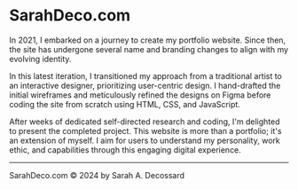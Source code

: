# SarahDeco.com

In 2021, I embarked on a journey to create my portfolio website. Since then, the site has undergone several name and branding changes to align with my evolving identity.

In this latest iteration, I transitioned my approach from a traditional artist to an interactive designer, prioritizing user-centric design. I hand-drafted the initial wireframes and meticulously refined the designs on Figma before coding the site from scratch using HTML, CSS, and JavaScript.

After weeks of dedicated self-directed research and coding, I'm delighted to present the completed project. This website is more than a portfolio; it's an extension of myself. I aim for users to understand my personality, work ethic, and capabilities through this engaging digital experience.

---

SarahDeco.com © 2024 by Sarah A. Decossard
